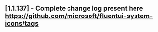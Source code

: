 ## [1.1.137] - Complete change log present here https://github.com/microsoft/fluentui-system-icons/tags